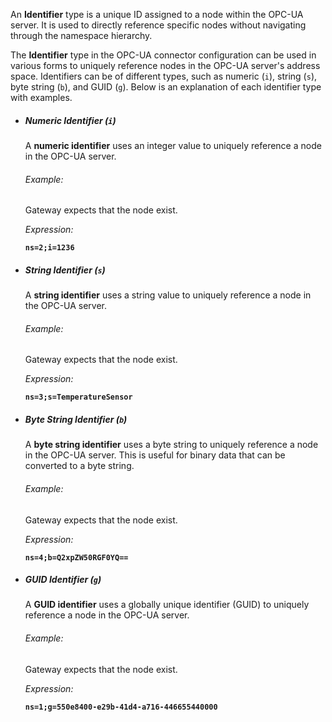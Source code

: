An **Identifier** type is a unique ID assigned to a node within the OPC-UA server. It is used to directly reference 
specific nodes without navigating through the namespace hierarchy.

The **Identifier** type in the OPC-UA connector configuration can be used in various forms to uniquely reference nodes 
in the OPC-UA server's address space. Identifiers can be of different types, such as numeric (`i`), string (`s`), 
byte string (`b`), and GUID (`g`). Below is an explanation of each identifier type with examples.

- ##### Numeric Identifier (`i`)
  A **numeric identifier** uses an integer value to uniquely reference a node in the OPC-UA server.

  ###### Example:
  Gateway expects that the node exist.

  _Expression:_

  **`ns=2;i=1236`**

- ##### String Identifier (`s`)
  A **string identifier** uses a string value to uniquely reference a node in the OPC-UA server.

  ###### Example:
  Gateway expects that the node exist.

  _Expression:_

  **`ns=3;s=TemperatureSensor`**

- ##### Byte String Identifier (`b`)
  A **byte string identifier** uses a byte string to uniquely reference a node in the OPC-UA server. This is useful for binary data that can be converted to a byte string.

  ###### Example:
  Gateway expects that the node exist.

  _Expression:_

  **`ns=4;b=Q2xpZW50RGF0YQ==`**

- ##### GUID Identifier (`g`)
  A **GUID identifier** uses a globally unique identifier (GUID) to uniquely reference a node in the OPC-UA server.

  ###### Example:
  Gateway expects that the node exist.

  _Expression:_

  **`ns=1;g=550e8400-e29b-41d4-a716-446655440000`**